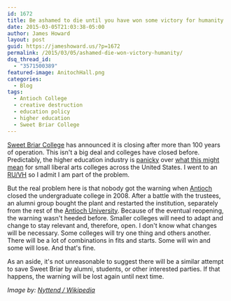 ```yaml
---
id: 1672
title: Be ashamed to die until you have won some victory for humanity
date: 2015-03-05T21:03:38-05:00
author: James Howard
layout: post
guid: https://jameshoward.us/?p=1672
permalink: /2015/03/05/ashamed-die-won-victory-humanity/
dsq_thread_id:
  - "3571500389"
featured-image: AnitochHall.png
categories:
  - Blog
tags:
  - Antioch College
  - creative destruction
  - education policy
  - higher education
  - Sweet Briar College
---
```

[Sweet Briar College](http://en.wikipedia.org/wiki/Sweet_Briar_College) has announced it is closing after more than 100 years of operation.  This isn't a big deal and colleges have closed before.  Predictably, the higher education industry is [panicky](http://chronicle.com/article/Is-Sweet-Briar-s-Closure-a/228123/) over [what this might mean](http://suburbdad.blogspot.com/2015/03/gradually-and-then-all-at-once.html) for small liberal arts colleges across the United States.  I went to an [RU/VH](http://www.umd.edu) so I admit I am part of the problem.

But the real problem here is that nobody got the warning when [Antioch](http://antiochcollege.org/) closed the undergraduate college in 2008.  After a battle with the trustees, an alumni group bought the plant and restarted the institution, separately from the rest of the [Antioch University](http://www.antioch.edu/).  Because of the eventual reopening, the warning wasn't heeded before.  Smaller colleges will need to adapt and change to stay relevant and, therefore, open.  I don't know what changes will be necessary.  Some colleges will try one thing and others another.  There will be a lot of combinations in fits and starts.  Some will win and some will lose.  And that's fine.

As an aside, it's not unreasonable to suggest there will be a similar attempt to save Sweet Briar by alumni, students, or other interested parties.  If that happens, the warning will be lost again until next time.

_Image by: [Nyttend / Wikipedia](http://en.wikipedia.org/wiki/File:Antioch_Hall,_Antioch_College.jpg)_
